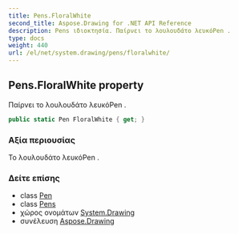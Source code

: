 ```yaml
---
title: Pens.FloralWhite
second_title: Aspose.Drawing for .NET API Reference
description: Pens ιδιοκτησία. Παίρνει το λουλουδάτο λευκόPen .
type: docs
weight: 440
url: /el/net/system.drawing/pens/floralwhite/
---
```

## Pens.FloralWhite property

Παίρνει το λουλουδάτο λευκόPen .

```csharp
public static Pen FloralWhite { get; }
```

### Αξία περιουσίας

Το λουλουδάτο λευκόPen .

### Δείτε επίσης

* class [Pen](../../pen/)
* class [Pens](../)
* χώρος ονομάτων [System.Drawing](../../pens/)
* συνέλευση [Aspose.Drawing](../../../)


